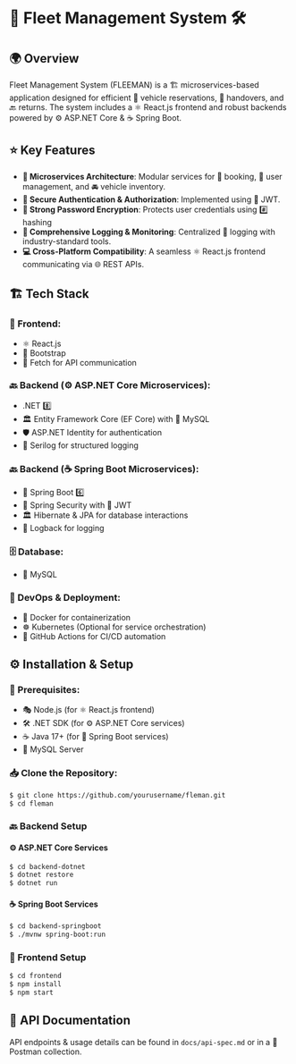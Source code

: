# 🚗 Fleet Management System 🛠️

## 🌍 Overview
Fleet Management System (FLEEMAN) is a 🏗️ microservices-based application designed for efficient 🚗 vehicle reservations, 🔄 handovers, and 🔙 returns. The system includes a ⚛️ React.js frontend and robust backends powered by ⚙️ ASP.NET Core & ☕ Spring Boot.

## ⭐ Key Features
- **🔗 Microservices Architecture**: Modular services for 📅 booking, 👥 user management, and 🚘 vehicle inventory.
- **🔐 Secure Authentication & Authorization**: Implemented using 🔑 JWT.
- **🔏 Strong Password Encryption**: Protects user credentials using #️⃣ hashing 
- **📜 Comprehensive Logging & Monitoring**: Centralized 📝 logging with industry-standard tools.
- **💻 Cross-Platform Compatibility**: A seamless ⚛️ React.js frontend communicating via 🌐 REST APIs.

## 🏗️ Tech Stack
### 🎨 Frontend:
- ⚛️ React.js
- 🎨 Bootstrap
- 📡 Fetch for API communication

### 🔙 Backend (⚙️ ASP.NET Core Microservices):
- .NET 8️⃣
- 🏛️ Entity Framework Core (EF Core) with 🐬 MySQL
- 🛡️ ASP.NET Identity for authentication
- 📝 Serilog for structured logging

### 🔙 Backend (☕ Spring Boot Microservices):
- 🌱 Spring Boot 6️⃣
- 🔐 Spring Security with 🔑 JWT
- 🏛️ Hibernate & JPA for database interactions
- 📜 Logback for logging

### 🗄️ Database:
- 🐬 MySQL

### 🚀 DevOps & Deployment:
- 🐳 Docker for containerization
- ☸️ Kubernetes (Optional for service orchestration)
- 🤖 GitHub Actions for CI/CD automation

## ⚙️ Installation & Setup

### 📌 Prerequisites:
- 🎭 Node.js (for ⚛️ React.js frontend)
- 🛠️ .NET SDK (for ⚙️ ASP.NET Core services)
- ☕ Java 17+ (for 🌱 Spring Boot services)
- 🐬 MySQL Server

### 📥 Clone the Repository:
```sh
$ git clone https://github.com/yourusername/fleman.git
$ cd fleman
```

### 🔙 Backend Setup
#### ⚙️ ASP.NET Core Services
```sh
$ cd backend-dotnet
$ dotnet restore
$ dotnet run
```

#### ☕ Spring Boot Services
```sh
$ cd backend-springboot
$ ./mvnw spring-boot:run
```

### 🎨 Frontend Setup
```sh
$ cd frontend
$ npm install
$ npm start
```

## 📜 API Documentation
API endpoints & usage details can be found in `docs/api-spec.md` or in a 📩 Postman collection.





